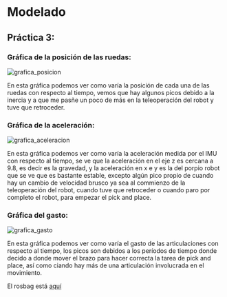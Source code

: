 # Modelado
## Práctica 3:

### Gráfica de la posición de las ruedas:
![grafica_posicion](https://github.com/user-attachments/assets/e4a3ba79-91b7-44de-9d9a-5da35c1f7f27)

En esta gráfica podemos ver como varía la posición de cada una de las ruedas con respecto al tiempo, vemos que hay algunos picos debido a la inercia y a que me pasñe un poco de más en la teleoperación del robot y tuve que retroceder.


### Gráfica de la aceleración:
![grafica_aceleracion](https://github.com/user-attachments/assets/e646c075-fb7f-46a0-9efe-575795ca818f)

En esta gráfica podemos ver como varía la aceleración medida por el IMU con respecto al tiempo, se ve que la aceleración en el eje z es cercana a 9.8, es decir es la gravedad, y la aceleración en x e y es la del porpio robot que se ve que es bastante estable, excepto algún pico propio de cuando hay un cambio de velocidad brusco ya sea al commienzo de la teleoperación del robot, cuando tuve que retroceder o cuando paro por completo el robot, para empezar el pick and place.


### Gráfica del gasto:
![grafica_gasto](https://github.com/user-attachments/assets/d1f16bd7-587f-4368-ab39-ada51939deb8)

En esta gráfica podemos ver como varía el gasto de las articulaciones con respecto al tiempo, los picos son debidos a los períodos de tiempo donde decido a donde mover el brazo para hacer correcta la tarea de pick and place, así como ciando hay más de una articulación involucrada en el movimiento.


El rosbag está [aquí](https://urjc-my.sharepoint.com/:f:/g/personal/j_delatorre_2020_alumnos_urjc_es/Elf6rD7dyq5DkaHWPleVnyQBd2jt9Dj-LXH4SfpJGTLh3g?e=u0uat0)
